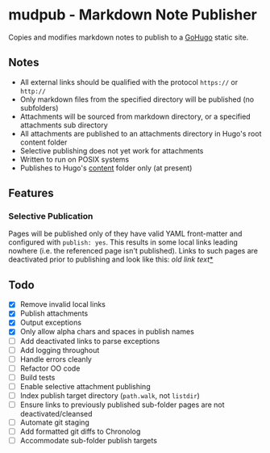 # mudpub - Markdown Note Publisher
Copies and modifies markdown notes to publish to a [GoHugo](https://gohugo.io) static site.

## Notes
- All external links should be qualified with the protocol `https://` or `http://`
- Only markdown files from the specified directory will be published (no subfolders)
- Attachments will be sourced from markdown directory, or a specified attachments sub directory
- All attachments are published to an attachments directory in Hugo's root content folder
- Selective publishing does not yet work for attachments 
- Written to run on POSIX systems
- Publishes to Hugo's [content](https://gohugo.io/content-management/organization/) folder only (at present)

## Features
### Selective Publication
Pages will be published only of they have valid YAML front-matter and configured with `publish: yes`. This results in
some local links leading nowhere (i.e. the referenced page isn't published). Links to such pages are deactivated prior
to publishing and look like this: _old link text_[*](https://github.com/danpicton/mudpub/blob/main/README.md#selective-publication)

## Todo
- [x] Remove invalid local links
- [x] Publish attachments
- [x] Output exceptions
- [x] Only allow alpha chars and spaces in publish names
- [ ] Add deactivated links to parse exceptions
- [ ] Add logging throughout
- [ ] Handle errors cleanly
- [ ] Refactor OO code
- [ ] Build tests
- [ ] Enable selective attachment publishing
- [ ] Index publish target directory (`path.walk`, not `listdir`)
- [ ] Ensure links to previously published sub-folder pages are not deactivated/cleansed
- [ ] Automate git staging
- [ ] Add formatted git diffs to Chronolog
- [ ] Accommodate sub-folder publish targets

